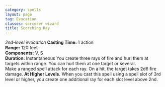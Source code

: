 ```yaml
---
category: spells
layout: page
tag: Evocation
classes: sorcerer wizard
title: Scorching Ray
---
```


_2nd-level evocation_ **Casting Time:** 1 action    
**Range:** 120 feet    
**Components:** V, S    
**Duration:** Instantaneous You create three rays of fire and hurl them at targets within range. You can hurl them at one target or several.    
Make a ranged spell attack for each ray. On a hit, the target takes 2d6 fire damage. **At Higher Levels.** When you cast this spell using a spell slot of 3rd level or higher, you create one additional ray for each slot level above 2nd. 